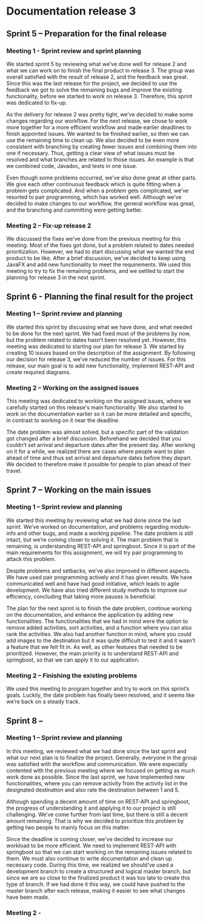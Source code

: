 # Documentation release 3

## Sprint 5 – Preparation for the final release

### Meeting 1 - Sprint review and sprint planning

We started sprint 5 by reviewing what we’ve done well for release 2 and what we can work on to finish the final product in release 3. The group was overall satisfied with the result of release 2, and the feedback was great. Since this was the last release for the project, we decided to use the feedback we got to solve the remaining bugs and improve the existing functionality, before we started to work on release 3. Therefore, this sprint was dedicated to fix-up.

As the delivery for release 2 was pretty tight, we’ve decided to make some changes regarding our workflow. For the next release, we chose to work more together for a more efficient workflow and made earlier deadlines to finish appointed issues. We wanted to be finished earlier, so then we can use the remaining time to clean up.
We also decided to be even more consistent with branching by creating fewer issues and combining them into one if necessary. Thus, getting a clear view of what issues must be resolved and what branches are related to those issues. An example is that we combined code, Javadoc, and tests in one issue.

Even though some problems occurred, we’ve also done great at other parts. We give each other continuous feedback which is quite fitting when a problem gets complicated. And when a problem gets complicated, we’ve resorted to pair programming, which has worked well. Although we’ve decided to make changes to our workflow, the general workflow was great, and the branching and committing were getting better.

### Meeting 2 – Fix-up release 2

We discussed the fixes we’ve done from the previous meeting for this meeting. Most of the fixes got done, but a problem related to dates needed prioritization. However, we had to start discussing what we wanted the end product to be like. After a brief discussion, we’ve decided to keep using JavaFX and add new functionality to meet the requirements. We used this meeting to try to fix the remaining problems, and we settled to start the planning for release 3 in the next sprint.

## Sprint 6 - Planning the final result for the project

### Meeting 1 – Sprint review and planning

We started this sprint by discussing what we have done, and what needed to be done for the next sprint. We had fixed most of the problems by now, but the problem related to dates hasn’t been resolved yet. However, this meeting was dedicated to starting our plan for release 3. We started by creating 10 issues based on the description of the assignment. By following our decision for release 3, we’ve reduced the number of issues. For this release, our main goal is to add new functionality, implement REST-API and create required diagrams.

### Meeting 2 – Working on the assigned issues

This meeting was dedicated to working on the assigned issues, where we carefully started on this release's main functionality. We also started to work on the documentation earlier so it can be more detailed and specific, in contrast to working on it near the deadline.

The date problem was almost solved, but a specific part of the validation got changed after a brief discussion. Beforehand we decided that you couldn’t set arrival and departure dates after the present day. After working on it for a while, we realized there are cases where people want to plan ahead of time and thus set arrival and departure dates before they depart. We decided to therefore make it possible for people to plan ahead of their travel.

## Sprint 7 – Working on the main issues

### Meeting 1 – Sprint review and planning

We started this meeting by reviewing what we had done since the last sprint. We’ve worked on documentation, and problems regarding module-info and other bugs, and made a working pipeline. The date problem is still intact, but we’re coming closer to solving it. The main problem that is remaining, is understanding REST-API and springboot. Since it is part of the main requirements for this assignment, we will try pair programming to attack this problem.

Despite problems and setbacks, we’ve also improved in different aspects. We have used pair programming actively and it has given results. We have communicated well and have had good initiative, which leads to agile development. We have also tried different study methods to improve our efficiency, concluding that taking more pauses is beneficial.

The plan for the next sprint is to finish the date problem, continue working on the documentation, and enhance the application by adding new functionalities. The functionalities that we had in mind were the option to remove added activities, sort activities, and a function where you can also rank the activities. We also had another function in mind, where you could add images to the destination but it was quite difficult to test it and it wasn’t a feature that we felt fit in. As well, as other features that needed to be prioritized. However, the main priority is to understand REST-API and springboot, so that we can apply it to our application.

### Meeting 2 – Finishing the existing problems

We used this meeting to program together and try to work on this sprint’s goals. Luckily, the date problem has finally been resolved, and it seems like we’re back on a steady track.

## Sprint 8 –

### Meeting 1 – Sprint review and planning

In this meeting, we reviewed what we had done since the last sprint and what our next plan is to finalize the project. Generally, everyone in the group was satisfied with the workflow and communication. We were especially contented with the previous meeting where we focused on getting as much work done as possible. Since the last sprint, we have implemented new functionalities, where you can remove activity from the activity list in the designated destination and also rate the destination between 1 and 5.

Although spending a decent amount of time on REST-API and springboot, the progress of understanding it and applying it to our project is still challenging. We’ve come further from last time, but there is still a decent amount remaining. That is why we decided to prioritize this problem by getting two people to mainly focus on this matter.

Since the deadline is coming closer, we’ve decided to increase our workload to be more efficient. We need to implement REST-API with springboot so that we can start working on the remaining issues related to them. We must also continue to write documentation and clean up necessary code. During this time, we realized we should’ve used a development branch to create a structured and logical master branch, but since we are so close to the finalized product it was too late to create this type of branch. If we had done it this way, we could have pushed to the master branch after each release, making it easier to see what changes have been made.

### Meeting 2 -
